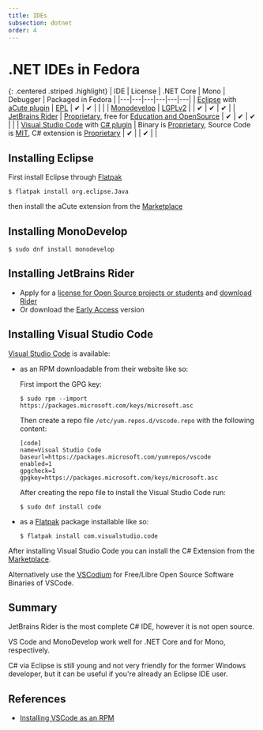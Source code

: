 ```yaml
---
title: IDEs
subsection: dotnet
order: 4
---
```


# .NET IDEs in Fedora

{: .centered .striped .highlight}
| IDE | License | .NET Core | Mono | Debugger | Packaged in Fedora |
|---|---|---|---|---|---|
| [Eclipse](/tools/eclipse/about.html) with [aCute plugin](https://marketplace.eclipse.org/content/acute-c-edition-eclipse-ide-experimental) | [EPL](http://www.eclipse.org/legal/epl-2.0/) | &#x2714; | &#x2714; |  |  |
| [Monodevelop](http://www.monodevelop.com/) | [LGPLv2](http://www.gnu.org/licenses/lgpl-2.1.html) |  | &#x2714; | &#x2714; | &#x2714; |
| [JetBrains Rider](http://jetbrains.com/rider) | [Proprietary](https://www.jetbrains.com/store/license.html), free for [Education and OpenSource](https://www.jetbrains.com/store/#edition=discounts) | &#x2714; | &#x2714; | &#x2714; |  |
| [Visual Studio Code](https://code.visualstudio.com) with [C# plugin](https://marketplace.visualstudio.com/items?itemName=ms-vscode.csharp) | Binary is [Proprietary](https://code.visualstudio.com/License/), Source Code is [MIT](https://github.com/Microsoft/vscode/blob/master/LICENSE.txt), C# extension is [Proprietary](https://marketplace.visualstudio.com/items/ms-vscode.csharp/license) | &#x2714; |  | &#x2714; |  |

## Installing Eclipse

First install Eclipse through [Flatpak](/deployment/flatpak/about.html)
```
$ flatpak install org.eclipse.Java
```
then install the aCute extension from the [Marketplace](https://marketplace.eclipse.org/content/acute-c-edition-eclipse-ide-experimental)

## Installing MonoDevelop

```
$ sudo dnf install monodevelop
```

## Installing JetBrains Rider

* Apply for a [license for Open Source projects or students](https://www.jetbrains.com/store/?fromMenu#edition=discounts) and [download Rider](http://jetbrains.com/rider)
* Or download the [Early Access](https://www.jetbrains.com/rider/eap) version

## Installing Visual Studio Code

[Visual Studio Code](https://code.visualstudio.com) is available:
  * as an RPM downloadable from their website like so:

    First import the GPG key:
    ```console
    $ sudo rpm --import https://packages.microsoft.com/keys/microsoft.asc
    ```
    Then create a repo file `/etc/yum.repos.d/vscode.repo` with the following content:
    ```
    [code]
    name=Visual Studio Code
    baseurl=https://packages.microsoft.com/yumrepos/vscode
    enabled=1
    gpgcheck=1
    gpgkey=https://packages.microsoft.com/keys/microsoft.asc
    ```

    After creating the repo file to install the Visual Studio Code run:
    ```console
    $ sudo dnf install code
    ```

  * as a [Flatpak](/deployment/flatpak/about.html) package installable like so:
    ```console
    $ flatpak install com.visualstudio.code
    ```

After installing Visual Studio Code you can install the C# Extension from the [Marketplace](https://marketplace.visualstudio.com/items?itemName=ms-vscode.csharp).

Alternatively use the [VSCodium](https://vscodium.com/) for Free/Libre Open Source Software Binaries of VSCode.

## Summary

JetBrains Rider is the most complete C# IDE, however it is not open source.

VS Code and MonoDevelop work well for .NET Core and for Mono, respectively.

C# via Eclipse is still young and not very friendly for the former Windows developer, but it can be useful if you're already an Eclipse IDE user.

## References

* [Installing VSCode as an RPM](https://code.visualstudio.com/docs/setup/linux#_rhel-fedora-and-centos-based-distributions)
